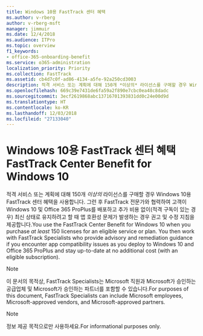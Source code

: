 ```yaml
---
title: Windows 10용 FastTrack 센터 혜택
ms.author: v-rberg
author: v-rberg-msft
manager: jimmuir
ms.date: 12/4/2018
ms.audience: ITPro
ms.topic: overview
f1_keywords:
- office-365-onboarding-benefit
ms.service: o365-administration
localization_priority: Priority
ms.collection: FastTrack
ms.assetid: cb4d7c0f-ad86-4134-a5fe-92a250cd3003
description: 적격 서비스 또는 계획에 대해 150개 *이상의* 라이선스를 구매할 경우 Windows 10용 FastTrack 센터 혜택을 사용합니다.
ms.openlocfilehash: 669c39e7431de6fa59a2f890e7cbc0ea48c8dadc
ms.sourcegitcommit: 3ecf2619868abc13716701393831dd0c24e00d9d
ms.translationtype: HT
ms.contentlocale: ko-KR
ms.lasthandoff: 12/03/2018
ms.locfileid: "27133040"
---
```

# <a name="fasttrack-center-benefit-for-windows-10"></a><span data-ttu-id="d4988-103">Windows 10용 FastTrack 센터 혜택</span><span class="sxs-lookup"><span data-stu-id="d4988-103">FastTrack Center Benefit for Windows 10</span></span>

<span data-ttu-id="d4988-p101">적격 서비스 또는 계획에 대해 150개 *이상의* 라이선스를 구매할 경우 Windows 10용 FastTrack 센터 혜택을 사용합니다. 그런 후 FastTrack 전문가와 협력하여 고객이 Windows 10 및 Office 365 ProPlus를 배포하고 추가 비용 없이(적격 구독이 있는 경우) 최신 상태로 유지하려고 할 때 앱 호환성 문제가 발생하는 경우 권고 및 수정 지침을 제공합니다.</span><span class="sxs-lookup"><span data-stu-id="d4988-p101">You use the FastTrack Center Benefit for Windows 10 when you purchase  *at least*  150 licenses for an eligible service or plan. You then work with FastTrack Specialists who provide advisory and remediation guidance if you encounter app compatibility issues as you deploy to Windows 10 and Office 365 ProPlus and stay up-to-date at no additional cost (with an eligible subscription).</span></span> 
  
> [!NOTE]
> <span data-ttu-id="d4988-106">이 문서의 목적상, FastTrack Specialists는 Microsoft 직원과 Microsoft가 승인하는 공급업체 및 Microsoft가 승인하는 파트너를 포함할 수 있습니다.</span><span class="sxs-lookup"><span data-stu-id="d4988-106">For purposes of this document, FastTrack Specialists can include Microsoft employees, Microsoft-approved vendors, and Microsoft-approved partners.</span></span> 
    
> [!NOTE]
> <span data-ttu-id="d4988-107">정보 제공 목적으로만 사용하세요.</span><span class="sxs-lookup"><span data-stu-id="d4988-107">For informational purposes only.</span></span> 
  

  

 